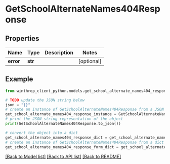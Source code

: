 # GetSchoolAlternateNames404Response


## Properties

Name | Type | Description | Notes
------------ | ------------- | ------------- | -------------
**error** | **str** |  | [optional] 

## Example

```python
from winthrop_client_python.models.get_school_alternate_names404_response import GetSchoolAlternateNames404Response

# TODO update the JSON string below
json = "{}"
# create an instance of GetSchoolAlternateNames404Response from a JSON string
get_school_alternate_names404_response_instance = GetSchoolAlternateNames404Response.from_json(json)
# print the JSON string representation of the object
print(GetSchoolAlternateNames404Response.to_json())

# convert the object into a dict
get_school_alternate_names404_response_dict = get_school_alternate_names404_response_instance.to_dict()
# create an instance of GetSchoolAlternateNames404Response from a dict
get_school_alternate_names404_response_form_dict = get_school_alternate_names404_response.from_dict(get_school_alternate_names404_response_dict)
```
[[Back to Model list]](../README.md#documentation-for-models) [[Back to API list]](../README.md#documentation-for-api-endpoints) [[Back to README]](../README.md)


